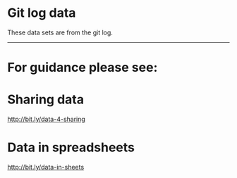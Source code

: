 # Git log data

These data sets are from the git log.

***

# For guidance please see:

# Sharing data
http://bit.ly/data-4-sharing


# Data in spreadsheets
http://bit.ly/data-in-sheets

